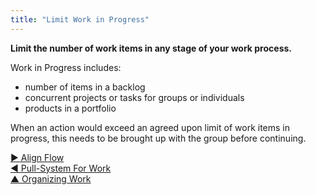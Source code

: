 ```yaml
---
title: "Limit Work in Progress"
---
```



**Limit the number of work items in any stage of your work process.**

Work in Progress includes:

-   number of items in a backlog
-   concurrent projects or tasks for groups or individuals
-   products in a portfolio

When an action would exceed an agreed upon limit of work items in progress, this needs to be brought up with the group before continuing.



[&#9654; Align Flow](align-flow.html)<br/>[&#9664; Pull-System For Work](pull-system-for-work.html)<br/>[&#9650; Organizing Work](organizing-work.html)

